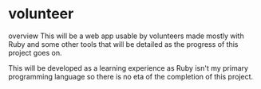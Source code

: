 volunteer
=========

overview
This will be a web app usable by volunteers made mostly with Ruby and some other tools that will be detailed as the progress of this project goes on.

This will be developed as a learning experience as Ruby isn't my primary programming language so there is no eta of the completion of this project.
